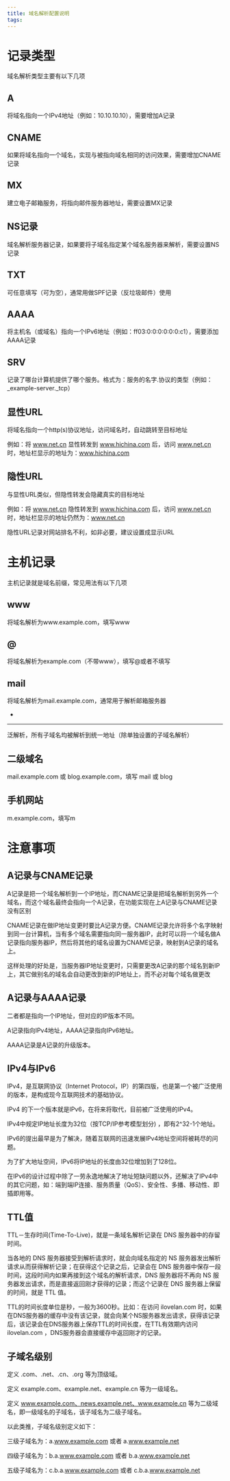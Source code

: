 ```yaml
---
title: 域名解析配置说明
tags:
---
```


# 记录类型

域名解析类型主要有以下几项

A
---

将域名指向一个IPv4地址（例如：10.10.10.10），需要增加A记录

CNAME
---

如果将域名指向一个域名，实现与被指向域名相同的访问效果，需要增加CNAME记录

MX
---

建立电子邮箱服务，将指向邮件服务器地址，需要设置MX记录


NS记录
---

域名解析服务器记录，如果要将子域名指定某个域名服务器来解析，需要设置NS记录

TXT
---

可任意填写（可为空），通常用做SPF记录（反垃圾邮件）使用

AAAA
---

将主机名（或域名）指向一个IPv6地址（例如：ff03:0:0:0:0:0:0:c1），需要添加AAAA记录

SRV
---

记录了哪台计算机提供了哪个服务。格式为：服务的名字.协议的类型（例如：_example-server._tcp）

显性URL
---

将域名指向一个http(s)协议地址，访问域名时，自动跳转至目标地址

例如：将 www.net.cn 显性转发到 www.hichina.com 后，访问 www.net.cn 时，地址栏显示的地址为：www.hichina.com

隐性URL
---

与显性URL类似，但隐性转发会隐藏真实的目标地址

例如：将 www.net.cn 隐性转发到 www.hichina.com 后，访问 www.net.cn 时，地址栏显示的地址仍然为：www.net.cn

隐性URL记录对网站排名不利，如非必要，建议设置成显示URL

# 主机记录

主机记录就是域名前缀，常见用法有以下几项

www
---

将域名解析为www.example.com，填写www

@ 
---

将域名解析为example.com（不带www），填写@或者不填写

mail
---

将域名解析为mail.example.com，通常用于解析邮箱服务器

*
---
泛解析，所有子域名均被解析到统一地址（除单独设置的子域名解析）

二级域名
---

mail.example.com 或 blog.example.com，填写 mail 或 blog

手机网站
---

m.example.com，填写m

# 注意事项

A记录与CNAME记录
---

A记录是把一个域名解析到一个IP地址，而CNAME记录是把域名解析到另外一个域名，而这个域名最终会指向一个A记录，在功能实现在上A记录与CNAME记录没有区别

CNAME记录在做IP地址变更时要比A记录方便。CNAME记录允许将多个名字映射到同一台计算机，当有多个域名需要指向同一服务器IP，此时可以将一个域名做A记录指向服务器IP，然后将其他的域名设置为CNAME记录，映射到A记录的域名上。

这样处理的好处是，当服务器IP地址变更时，只需要更改A记录的那个域名到新IP上，其它做别名的域名会自动更改到新的IP地址上，而不必对每个域名做更改

A记录与AAAA记录
---

二者都是指向一个IP地址，但对应的IP版本不同。

A记录指向IPv4地址，AAAA记录指向IPv6地址。

AAAA记录是A记录的升级版本。

IPv4与IPv6
---

IPv4，是互联网协议（Internet Protocol，IP）的第四版，也是第一个被广泛使用的版本，是构成现今互联网技术的基础协议。

IPv4 的下一个版本就是IPv6，在将来将取代，目前被广泛使用的IPv4。

IPv4中规定IP地址长度为32位（按TCP/IP参考模型划分) ，即有2^32-1个地址。

IPv6的提出最早是为了解决，随着互联网的迅速发展IPv4地址空间将被耗尽的问题。

为了扩大地址空间，IPv6将IP地址的长度由32位增加到了128位。

在IPv6的设计过程中除了一劳永逸地解决了地址短缺问题以外，还解决了IPv4中的其它问题，如：端到端IP连接、服务质量（QoS）、安全性、多播、移动性、即插即用等。

TTL值
---

TTL－生存时间(Time-To-Live)，就是一条域名解析记录在 DNS 服务器中的存留时间。

当各地的 DNS 服务器接受到解析请求时，就会向域名指定的 NS 服务器发出解析请求从而获得解析记录；在获得这个记录之后，记录会在 DNS 服务器中保存一段时间，这段时间内如果再接到这个域名的解析请求，DNS 服务器将不再向 NS 服务器发出请求，而是直接返回刚才获得的记录；而这个记录在 DNS 服务器上保留的时间，就是 TTL 值。

TTL的时间长度单位是秒，一般为3600秒。比如：在访问 ilovelan.com 时，如果在DNS服务器的缓存中没有该记录，就会向某个NS服务器发出请求，获得该记录后，该记录会在DNS服务器上保存TTL的时间长度，在TTL有效期内访问 ilovelan.com ，DNS服务器会直接缓存中返回刚才的记录。

子域名级别
---

定义 .com、.net、.cn、.org 等为顶级域。

定义 example.com、example.net、example.cn 等为一级域名。

定义 www.example.com、news.example.net、www.example.cn 等为二级域名，即一级域名的子域名，该子域名为二级子域名。

以此类推，子域名级别定义如下：

三级子域名为：a.www.example.com 或者 a.www.example.net

四级子域名为：b.a.www.example.com 或者 b.a.www.example.net

五级子域名为：c.b.a.www.example.com 或者 c.b.a.www.example.net
